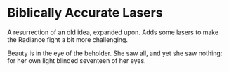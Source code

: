 # Biblically Accurate Lasers
A resurrection of an old idea, expanded upon. Adds some lasers to make the Radiance fight a bit more challenging.

Beauty is in the eye of the beholder.
She saw all, and yet she saw nothing: for her own light blinded seventeen of her eyes.

